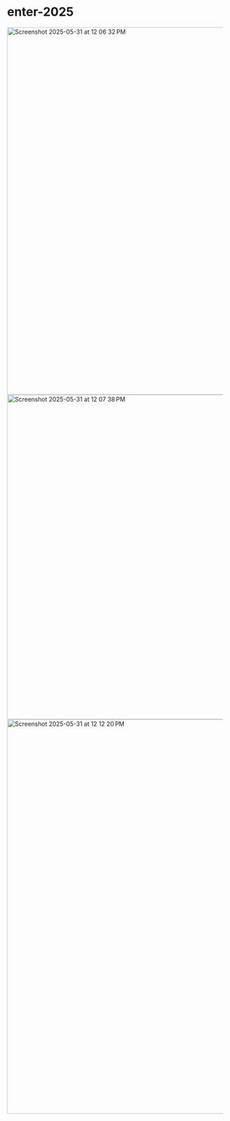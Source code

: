 # enter-2025

<img width="858" alt="Screenshot 2025-05-31 at 12 06 32 PM" src="https://github.com/user-attachments/assets/d2d107e8-e350-4e7d-8e35-819b20131ae5" />
<img width="758" alt="Screenshot 2025-05-31 at 12 07 38 PM" src="https://github.com/user-attachments/assets/beb8c236-2803-461a-94ee-460d22f499c5" />
<img width="921" alt="Screenshot 2025-05-31 at 12 12 20 PM" src="https://github.com/user-attachments/assets/5febe77e-04bb-48a2-b710-841c89b0d7f3" />
